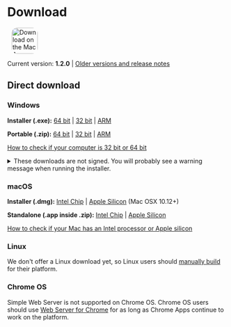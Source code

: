 # Download

<ms-store-badge productid="9PC6682RJCDD" style="margin-right: 10px;"></ms-store-badge><a href="https://apps.apple.com/us/app/simple-web-server/id1625925255?mt=12&amp;itsct=apps_box_badge&amp;itscg=30200" target="_blank" rel="noopener"><img src="/appstorebadge.svg" alt="Download on the Mac App Store" style="border-radius:13px;height: 60px;"></a>

Current version: **1.2.0** | [Older versions and release notes](https://github.com/terreng/simple-web-server/releases)

## Direct download

### Windows

**Installer (.exe):** [64 bit](https://github.com/terreng/simple-web-server/releases/download/v1.2.0/Simple-Web-Server-Installer-1.2.0-x64.exe) | [32 bit](https://github.com/terreng/simple-web-server/releases/download/v1.2.0/Simple-Web-Server-Installer-1.2.0-ia32.exe) | [ARM](https://github.com/terreng/simple-web-server/releases/download/v1.2.0/Simple-Web-Server-Installer-1.2.0-arm64.exe)

**Portable (.zip):** [64 bit](https://github.com/terreng/simple-web-server/releases/download/v1.2.0/Simple-Web-Server-1.2.0-win.zip) | [32 bit](https://github.com/terreng/simple-web-server/releases/download/v1.2.0/Simple-Web-Server-1.2.0-ia32-win.zip) | [ARM](https://github.com/terreng/simple-web-server/releases/download/v1.2.0/Simple-Web-Server-1.2.0-arm64-win.zip)

[How to check if your computer is 32 bit or 64 bit](https://support.microsoft.com/en-us/windows/32-bit-and-64-bit-windows-frequently-asked-questions-c6ca9541-8dce-4d48-0415-94a3faa2e13d)

<p>
<details>
  <summary>These downloads are not signed. You will probably see a warning message when running the installer.</summary>

  Click **More info** and then **Run anyway** to continue.

  <figure>
      <img src='/images/windows_code_sign_warning.jpeg' style='width: 350px'>
      <figcaption>Windows Defender warning message</figcaption>
  </figure>
</details>
</p>


### macOS

**Installer (.dmg):** [Intel Chip](https://github.com/terreng/simple-web-server/releases/download/v1.2.0/Simple-Web-Server-1.2.0.dmg) | [Apple Silicon](https://github.com/terreng/simple-web-server/releases/download/v1.2.0/Simple-Web-Server-1.2.0-arm64.dmg) (Mac OSX 10.12+)

**Standalone (.app inside .zip):** [Intel Chip](https://github.com/terreng/simple-web-server/releases/download/v1.2.0/Simple-Web-Server-1.2.0-mac.zip) | [Apple Silicon](https://github.com/terreng/simple-web-server/releases/download/v1.2.0/Simple-Web-Server-1.2.0-arm64-mac.zip)

[How to check if your Mac has an Intel processor or Apple silicon](https://support.apple.com/en-us/HT211814)

### Linux

We don't offer a Linux download yet, so Linux users should [manually build](/docs/build.md) for their platform.

### Chrome OS

Simple Web Server is not supported on Chrome OS. Chrome OS users should use [Web Server for Chrome](https://chrome.google.com/webstore/detail/web-server-for-chrome/ofhbbkphhbklhfoeikjpcbhemlocgigb) for as long as Chrome Apps continue to work on the platform.
